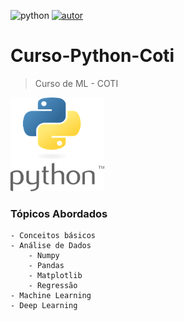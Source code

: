 ![python](https://img.shields.io/badge/python-3.7-blue?style=flat&logo=Python) [ ![autor](https://img.shields.io/badge/author-MarceloOliveira-Red?style=flat&logo=LinkedIn)
](https://www.linkedin.com/in/jrmarcelo/)

# Curso-Python-Coti
 > Curso de ML - COTI

<img src="python-logo.png" height="150" width="150">

### Tópicos Abordados
    - Conceitos básicos
	- Análise de Dados
        - Numpy
        - Pandas
        - Matplotlib
        - Regressão
	- Machine Learning
	- Deep Learning
	


